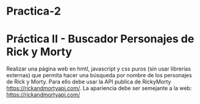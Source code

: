 # Practica-2

# Práctica II - Buscador Personajes de Rick y Morty
Realizar una página web en hmtl, javascript y css puros (sin usar librerías externas) que permita hacer una búsqueda por nombre de los personajes de Rick y Morty. Para ello debe usar la API publica de RickyMorty https://rickandmortyapi.com/.
La apariencia debe ser semejante a la web: https://rickandmortyapi.com/
